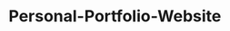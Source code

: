 # Personal-Portfolio-Website

<!-- Create Start Page -->
<!-- Start To Header -->
<!-- After The Start Of The Project, I Decided To Make It a Jack Sparrow Page -->
<!-- HOME Completed -->
<!-- ABOUT Completed -->
<!-- SKILLS Completed -->
<!-- QUALIFICATION Completed -->
<!-- SERVICES Completed -->
<!-- PORTFOLIO ENDS -->
